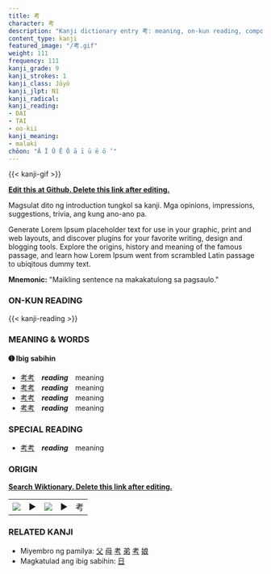 ```yaml
---
title: 考
character: 考
description: "Kanji dictionary entry 考: meaning, on-kun reading, compounds, origin, related kanji"
content_type: kanji
featured_image: "/考.gif"
weight: 111
frequency: 111
kanji_grade: 9
kanji_strokes: 1
kanji_class: Jōyō
kanji_jlpt: N1
kanji_radical: 
kanji_reading: 
- DAI
- TAI
- oo-kii
kanji_meaning:
- malaki
chōon: "Ā Ī Ū Ē Ō ā ī ū ē ō ’"
---
```

[//]: # (Don't edit the line below. Kanji animated GIF code is automatically generated.)
{{< kanji-gif >}}

[//]: # (Edit below this line.)

**[Edit this at Github. Delete this link after editing.](https://github.com/tim0g/tim/tree/main/content/kanji/考/index.md)**

Magsulat dito ng introduction tungkol sa kanji. Mga opinions, impressions, suggestions, trivia, ang kung ano-ano pa.

Generate Lorem Ipsum placeholder text for use in your graphic, print and web layouts, and discover plugins for your favorite writing, design and blogging tools. Explore the origins, history and meaning of the famous passage, and learn how Lorem Ipsum went from scrambled Latin passage to ubiqitous dummy text.
 
**Mnemonic:** "Maikling sentence na makakatulong sa pagsaulo."

### ON-KUN READING

[//]: # (Don't edit the line below. ON-KUN READING code is automatically generated.)
{{< kanji-reading >}}

### MEANING & WORDS

#### ➊ **Ibig sabihin**
  - [考](../考)[考](../考)　***reading***　meaning
  - [考](../考)[考](../考)　***reading***　meaning
  - [考](../考)[考](../考)　***reading***　meaning
  - [考](../考)[考](../考)　***reading***　meaning

### SPECIAL READING
  - [考](../考)[考](../考)　***reading***　meaning

### ORIGIN

**[Search Wiktionary. Delete this link after editing.](https://wiktionary.org/wiki/考)**
<table class="kanji-table"><tr><td>
<img src="60px-考-bronze.svg.png">
</td><td>▶</td><td>
<img src="60px-考-oracle.svg.png">
</td><td>▶</td>
<td class="kanji-origin">考</td>
</tr></table>

### RELATED KANJI
- Miyembro ng pamilya: [父](../父) [母](../母) [考](../考) [弟](../弟) [考](../考) [娘](../娘)
- Magkatulad ang ibig sabihin: [日](../日)
